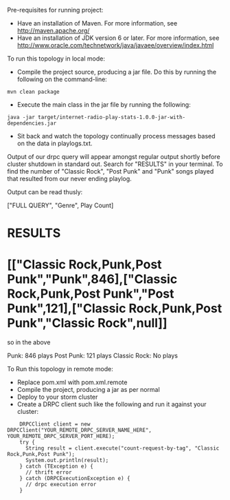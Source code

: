 Pre-requisites for running project:

*  Have an installation of Maven.  For more information, see http://maven.apache.org/
*  Have an installation of JDK version 6 or later.  For more information, see http://www.oracle.com/technetwork/java/javaee/overview/index.html

To run this topology in local mode:

*  Compile the project source, producing a jar file.  Do this by running the following on the command-line:

```
mvn clean package
```

*  Execute the main class in the jar file by running the following:

```
java -jar target/internet-radio-play-stats-1.0.0-jar-with-dependencies.jar
```

*  Sit back and watch the topology continually process messages based on the data in playlogs.txt.


Output of our drpc query will appear amongst regular output shortly before cluster shutdown in standard out. Search for "RESULTS" in your terminal. To find the number of "Classic Rock", "Post Punk" and "Punk" songs played that resulted from our never ending playlog.

Output can be read thusly:

["FULL QUERY", "Genre", Play Count]

RESULTS
==========================================================================
[["Classic Rock,Punk,Post Punk","Punk",846],["Classic Rock,Punk,Post Punk","Post Punk",121],["Classic Rock,Punk,Post Punk","Classic Rock",null]]
==========================================================================

so in the above

Punk: 846 plays
Post Punk: 121 plays
Classic Rock: No plays

To Run this topology in remote mode:

* Replace pom.xml with pom.xml.remote
* Compile the project, producing a jar as per normal
* Deploy to your storm cluster
* Create a DRPC client such like the following and run it against your cluster:

```
    DRPCClient client = new DRPCClient("YOUR_REMOTE_DRPC_SERVER_NAME_HERE", YOUR_REMOTE_DRPC_SERVER_PORT_HERE);
    try {
      String result = client.execute("count-request-by-tag", "Classic Rock,Punk,Post Punk");
      System.out.println(result);
    } catch (TException e) {
      // thrift error
    } catch (DRPCExecutionException e) {
      // drpc execution error
    }
```

